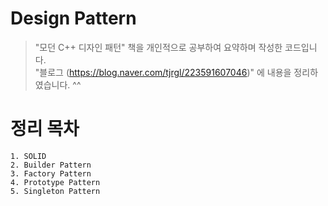 # Design Pattern
> "모던 C++ 디자인 패턴" 책을 개인적으로 공부하여 요약하며 작성한 코드입니다.    
> "블로그 (https://blog.naver.com/tjrgl/223591607046)" 에 내용을 정리하였습니다. ^^

# 정리 목차
	1. SOLID
	2. Builder Pattern
	3. Factory Pattern
	4. Prototype Pattern
	5. Singleton Pattern